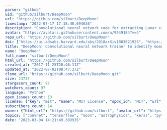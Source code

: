 ```yaml
---
parser: "github"
uid: "github/silburt/DeepMoon"
url: "https://github.com/silburt/DeepMoon"
timestamp: "2022-07-17 17:18:40.694636"
description: "Convolutional neural network code for extracting Lunar craters from Digital Elevation Maps (DEMs)."
avatar: "https://avatars.githubusercontent.com/u/9949184?v=4"
repo_url: "https://github.com/silburt/DeepMoon"
doi: ["https://ui.adsabs.harvard.edu/abs/2018arXiv180302192S", "https://ui.adsabs.harvard.edu/abs/2018ascl.soft05029S/abstract"]
title: "DeepMoon: Convolutional neural network trainer to identify moon craters"
name: "DeepMoon"
full_name: "silburt/DeepMoon"
html_url: "https://github.com/silburt/DeepMoon"
created_at: "2017-11-25T20:46:11Z"
updated_at: "2022-07-02T08:47:37Z"
clone_url: "https://github.com/silburt/DeepMoon.git"
size: 23737
stargazers_count: 97
watchers_count: 97
language: "Python"
open_issues_count: 13
license: {"key": "mit", "name": "MIT License", "spdx_id": "MIT", "url": "https://api.github.com/licenses/mit", "node_id": "MDc6TGljZW5zZTEz"}
subscribers_count: 14
owner: {"html_url": "https://github.com/silburt", "avatar_url": "https://avatars.githubusercontent.com/u/9949184?v=4", "login": "silburt", "type": "User"}
topics: ["convnet", "tensorflow", "moon", "astrophysics", "keras", "python", "deep-learning", "machine-learning"]
date: "2023-03-04 14:21:49.383935"
---
```

